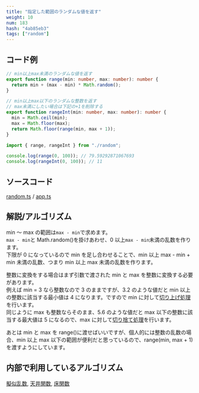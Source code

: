 ```yaml
---
title: "指定した範囲のランダムな値を返す"
weight: 10
num: 183
hash: "4ab85eb3"
tags: ["random"]
---
```


## コード例

```typescript
// min以上max未満のランダムな値を返す
export function range(min: number, max: number): number {
  return min + (max - min) * Math.random();
}

// min以上max以下のランダムな整数を返す
// max未満にしたい場合は下記の+1を削除する
export function rangeInt(min: number, max: number): number {
  min = Math.ceil(min);
  max = Math.floor(max);
  return Math.floor(range(min, max + 1));
}
```

```typescript
import { range, rangeInt } from "./random";

console.log(range(0, 100)); // 79.59292871067693
console.log(rangeInt(0, 100)); // 11
```

## ソースコード

[random.ts](./static/code/4ab85eb3/random.ts) / [app.ts](./static/code/4ab85eb3/app.ts)

## 解説/アルゴリズム

min ～ max の範囲は`max - min`で求めます。  
`max - min`と Math.random()を掛けあわせ、0 以上`max - min`未満の乱数を作ります。  
下限が 0 になっているので min を足し合わせることで、min 以上 max - min + min 未満の乱数、つまり min 以上 max 未満の乱数を作ります。

整数に変換をする場合はまず引数で渡された min と max を整数に変換する必要があります。  
例えば min = 3 なら整数なので 3 のままですが、3.2 のような値だと min 以上の整数に該当する最小値は 4 になります。ですので min に対して[切り上げ処理](/286b997e/)を行います。  
同じように max も整数ならそのまま、5.6 のような値だと max 以下の整数に該当する最大値は 5 になるので、max に対して[切り捨て処理](/0fd2eac9/)を行います。

あとは min と max を range()に渡せばいいですが、個人的には整数の乱数の場合、min 以上 max 以下の範囲が便利だと思っているので、range(min, max + 1)を渡すようにしています。

## 内部で利用しているアルゴリズム

[擬似乱数](/e14deb99/), [天井関数](/286b997e/), [床関数](/0fd2eac9/)
